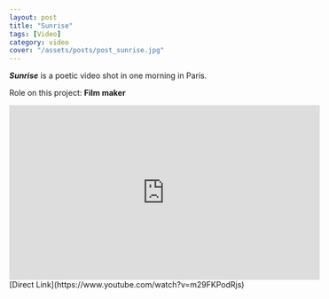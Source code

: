 ```yaml
---
layout: post
title: "Sunrise"
tags: [Video]
category: video
cover: "/assets/posts/post_sunrise.jpg"
---
```


__*Sunrise*__ is a poetic video shot in one morning in Paris.

Role on this project: __Film maker__

<div class="videoWrapper">
<iframe width="560" height="315" src="https://www.youtube.com/embed/m29FKPodRjs?rel=0" frameborder="0" allowfullscreen></iframe>
</div>
[Direct Link](https://www.youtube.com/watch?v=m29FKPodRjs)
<br/><br/>
